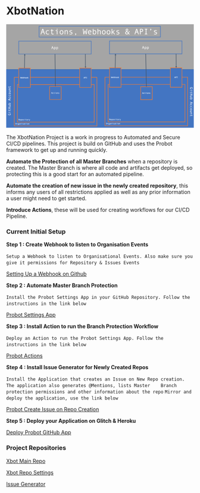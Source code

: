 # XbotNation
![xbot](https://github.com/xgizzo/xbot/blob/master/assets/xbot2.png)

The XbotNation Project is a work in progress to Automated and Secure CI/CD pipelines. 
This project is build on GitHub and uses the Probot framework to get up and running quickly.

**Automate the Protection of all Master Branches** when a repository is created. 
The Master Branch is where all code and artifacts get deployed, so protecting this is a good start for an automated pipeline.

**Automate the creation of new issue in the newly created repository**, this informs any users of all restrictions applied as well as any prior information a user might need to get started.

**Introduce Actions**, these will be used for creating workflows for our CI/CD Pipeline. 



### Current Initial Setup

 
**Step 1 : Create Webhook to listen to Organisation Events**

`Setup a Webhook to listen to Organisational Events. Also make sure you give it permissions for Repository & Issues Events`

[Setting Up a Webhook on Github](https://developer.github.com/webhooks/creating/)

**Step 2 : Automate Master Branch Protection**

`Install the Probot Settings App in your GitHub Repository. Follow the instructions in the link below`

[Probot Settings App](https://github.com/probot/settings)

**Step 3 : Install Action to run the Branch Protection Workflow**

`Deploy an Action to run the Probot Settings App. Follow the instructions in the link below`

[Probot Actions](https://github.com/marketplace/actions/github-action-to-run-probot-settings)

**Step 4 : Install Issue Generator for Newly Created Repos**

`Install the Application that creates an Issue on New Repo creation. The application also generates @Mentions, lists Master    Branch protection permissions and other information about the repo`
`Mirror and deploy the application, use the link below`

[Probot Create Issue on Repo Creation](https://github.com/migarjo/probot-create-issue-on-repo-creation)


**Step 5 : Deploy your Application on Glitch & Heroku**

[Deploy Probot GitHub App](https://probot.github.io/docs/deployment/)



### Project Repositories

[Xbot Main Repo](https://github.com/xgizzo/xbot)

[Xbot Repo Settings](https://github.com/xgizzo/org-settings)

[Issue Generator](https://github.com/xgizzo/mirrored)

